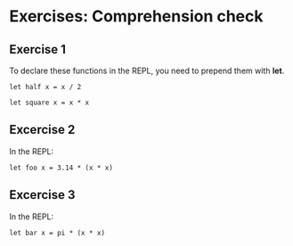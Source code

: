 # Exercises: Comprehension check
## Exercise 1
To declare these functions in the REPL, you need to prepend them with **let**.

`let half x = x / 2`

`let square x = x * x`

## Excercise 2
In the REPL:

`let foo x = 3.14 * (x * x)`

## Excercise 3
In the REPL:

`let bar x = pi * (x * x)`